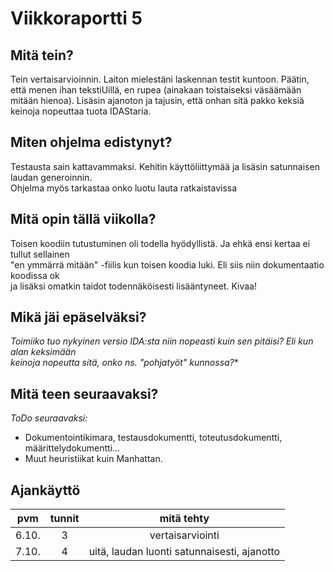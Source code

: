 # Viikkoraportti 5

## Mitä tein?
Tein vertaisarvioinnin. Laiton mielestäni laskennan testit kuntoon.
Päätin, että menen ihan tekstiUillä, en rupea (ainakaan toistaiseksi väsäämään mitään hienoa).
Lisäsin ajanoton ja tajusin, että onhan sitä pakko keksiä keinoja nopeuttaa tuota IDAStaria.

## Miten ohjelma edistynyt?
Testausta sain kattavammaksi. Kehitin käyttöliittymää ja lisäsin satunnaisen laudan generoinnin.  
Ohjelma myös tarkastaa onko luotu lauta ratkaistavissa
 
## Mitä opin tällä viikolla?
Toisen koodiin tutustuminen oli todella hyödyllistä. Ja ehkä ensi kertaa ei tullut sellainen  
"en ymmärrä mitään" -fiilis kun toisen koodia luki. Eli siis niin dokumentaatio koodissa ok  
ja lisäksi omatkin taidot todennäköisesti lisääntyneet. Kivaa!

## Mikä jäi epäselväksi?
**Toimiiko tuo nykyinen versio IDA*:sta niin nopeasti kuin sen pitäisi? Eli kun alan keksimään  
keinoja nopeutta sitä, onko ns. "pohjatyöt" kunnossa?**

## Mitä teen seuraavaksi?

*ToDo seuraavaksi:*
* Dokumentointikimara, testausdokumentti, toteutusdokumentti, määrittelydokumentti...
* Muut heuristiikat kuin Manhattan.

## Ajankäyttö

| pvm | tunnit | mitä tehty |
|:----:|:----:|:-----:|
| 6.10. | 3 | vertaisarviointi |
| 7.10. | 4 | uitä, laudan luonti satunnaisesti, ajanotto |

